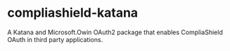 # compliashield-katana
A Katana and Microsoft.Owin OAuth2 package that enables CompliaShield OAuth in third party applications.
